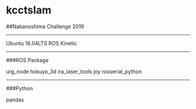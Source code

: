 # kcctslam
##Nakanoshima Challenge 2019

---

Ubuntu 16.04LTS
ROS Kinetic

---

###ROS Package

urg_node
hokuyo_3d
ira_laser_tools
joy
rosserial_python

---

###Python

pandas





